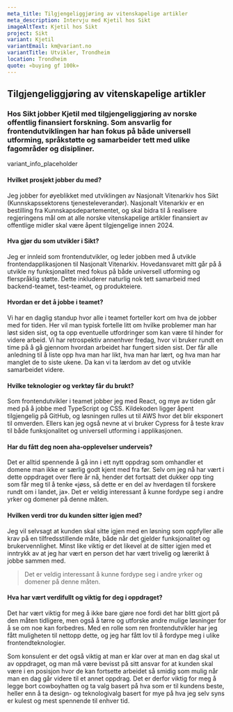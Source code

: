 ```yaml
---
meta_title: Tilgjengeliggjøring av vitenskapelige artikler
meta_description: Intervju med Kjetil hos Sikt
imageAltText: Kjetil hos Sikt
project: Sikt
variant: Kjetil
variantEmail: km@variant.no
variantTitle: Utvikler, Trondheim
location: Trondheim
quote: «buying gf 100k»
---
```


## Tilgjengeliggjøring av vitenskapelige artikler

### Hos Sikt jobber Kjetil med tilgjengeliggjøring av norske offentlig finansiert forskning. Som ansvarlig for frontendutviklingen har han fokus på både universell utforming, språkstøtte og samarbeider tett med ulike fagområder og disipliner.

variant_info_placeholder

#### Hvilket prosjekt jobber du med?

Jeg jobber for øyeblikket med utviklingen av Nasjonalt Vitenarkiv hos Sikt (Kunnskapssektorens tjenesteleverandør). Nasjonalt Vitenarkiv er en bestilling fra Kunnskapsdepartementet, og skal bidra til å realisere regjeringens mål om at alle norske vitenskapelige artikler finansiert av offentlige midler skal være åpent tilgjengelige innen 2024.

#### Hva gjør du som utvikler i Sikt?

Jeg er innleid som frontendutvikler, og leder jobben med å utvikle frontendapplikasjonen til Nasjonalt Vitenarkiv. Hovedansvaret mitt går på å utvikle ny funksjonalitet med fokus på både universell utforming og flerspråklig støtte. Dette inkluderer naturlig nok tett samarbeid med backend-teamet, test-teamet, og produkteiere.

#### Hvordan er det å jobbe i teamet?

Vi har en daglig standup hvor alle i teamet forteller kort om hva de jobber med for tiden. Her vil man typisk fortelle litt om hvilke problemer man har løst siden sist, og ta opp eventuelle utfordringer som kan være til hinder for videre arbeid. Vi har retrospektiv annenhver fredag, hvor vi bruker rundt en time på å gå gjennom hvordan arbeidet har fungert siden sist. Der får alle anledning til å liste opp hva man har likt, hva man har lært, og hva man har manglet de to siste ukene. Da kan vi ta lærdom av det og utvikle samarbeidet videre.

#### Hvilke teknologier og verktøy får du brukt?

Som frontendutvikler i teamet jobber jeg med React, og mye av tiden går med på å jobbe med TypeScript og CSS. Kildekoden ligger åpent tilgjengelig på GitHub, og løsningen rulles ut til AWS hvor det blir eksponert til omverden. Ellers kan jeg også nevne at vi bruker Cypress for å teste krav til både funksjonalitet og universell utforming i applikasjonen.

#### Har du fått deg noen aha-opplevelser underveis?

Det er alltid spennende å gå inn i ett nytt oppdrag som omhandler et domene man ikke er særlig godt kjent med fra før. Selv om jeg nå har vært i dette oppdraget over flere år nå, hender det fortsatt det dukker opp ting som får meg til å tenke «jøss, så dette er en del av hverdagen til forskere rundt om i landet, ja». Det er veldig interessant å kunne fordype seg i andre yrker og domener på denne måten.

#### Hvilken verdi tror du kunden sitter igjen med?

Jeg vil selvsagt at kunden skal sitte igjen med en løsning som oppfyller alle krav på en tilfredsstillende måte, både når det gjelder funksjonalitet og brukervennlighet. Minst like viktig er det likevel at de sitter igjen med et inntrykk av at jeg har vært en person det har vært trivelig og lærerikt å jobbe sammen med.

<blockquote class="center">
Det er veldig interessant å kunne fordype seg i andre yrker og domener på denne måten.
</blockquote>

#### Hva har vært verdifullt og viktig for deg i oppdraget?

Det har vært viktig for meg å ikke bare gjøre noe fordi det har blitt gjort på den måten tidligere, men også å tørre og utforske andre mulige løsninger for å se om noe kan forbedres. Med en rolle som ren frontendutvikler har jeg fått muligheten til nettopp dette, og jeg har fått lov til å fordype meg i ulike frontendteknologier.

Som konsulent er det også viktig at man er klar over at man en dag skal ut av oppdraget, og man må være bevisst på sitt ansvar for at kunden skal være i en posisjon hvor de kan fortsette arbeidet så smidig som mulig når man en dag går videre til et annet oppdrag. Det er derfor viktig for meg å legge bort cowboyhatten og ta valg basert på hva som er til kundens beste, heller enn å ta design- og teknologivalg basert for mye på hva jeg selv syns er kulest og mest spennende til enhver tid.
